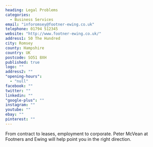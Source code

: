 ```yaml
---
heading: Legal Problems
categories: 
  - Business Services
email: "inforomsey@footner-ewing.co.uk"
telephone: 01794 512345
website: "http://www.footner-ewing.co.uk/"
address1: 50 The Hundred
city: Romsey
county: Hampshire
country: UK
postcode: SO51 8XH
published: true
logo: ""
address2: ""
"opening-hours": 
  - "null"
facebook: ""
twitter: ""
linkedin: ""
"google-plus": ""
instagram: ""
youtube: ""
ebay: ""
pinterest: ""
---
```



From contract to leases, employment to corporate. Peter McVean at Footners and Ewing will help point you in the right direction.

